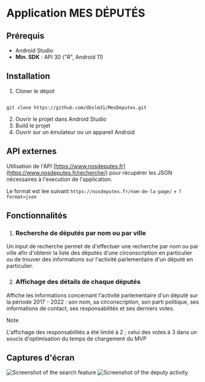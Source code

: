 # Application MES DÉPUTÉS

## Prérequis
- Android Studio
- **Min. SDK** : API 30 ("R", Android 11)

## Installation

1. Cloner le dépot

```

git clone https://github.com/dbslm31/MesDeputes.git

```

2. Ouvrir le projet dans Android Studio
3. Build le projet
4. Ouvrir sur un émulateur ou un appareil Android

## API externes
Utilisation de l'API [https://www.nosdeputes.fr](https://www.nosdeputes.fr/recherche/) pour récupérer les JSON nécessaires à l'execution de l'application.

Le format est lee suivant `https://nosdeputes.fr/nom-de-la-page/` + `?format=json` 

## Fonctionnalités

1. ### Recherche de députés par nom ou par ville
   
Un input de recherche permet de d'effectuer une recherche par nom ou par ville afin d'obtenir la liste des députés d'une circonscription en particulier ou de trouver des informations sur l'activité parlementaire d'un député en particulier.


2. ### Affichage des détails de chaque députés

Affiche les informations concernant l'activité parlementaire d'un député sur la période 2017 - 2022 : son nom, sa circonscription, son parti politique, ses informations de contact, ses responsabilités et ses derniers votes.

> [!NOTE] 
> L'affichage des responsabilités a été limité à 2 ; celui des votes à 3 dans un soucis d'optimisation du temps de chargement du MVP

## Captures d'écran
![Screenshot of the search feature](https://i.ibb.co/V9G9w6c/Capture-d-e-cran-2024-04-07-a-09-15-29.png) ![Screenshot of the deputy activity](https://iili.io/JObSnLP.png)




